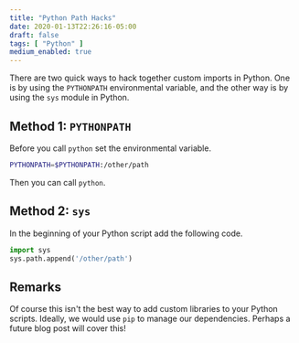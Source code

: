 ```yaml
---
title: "Python Path Hacks"
date: 2020-01-13T22:26:16-05:00
draft: false
tags: [ "Python" ]
medium_enabled: true
---
```


There are two quick ways to hack together custom imports in Python. One is by using the `PYTHONPATH` environmental variable, and the other way is by using the `sys` module in Python.

## Method 1: `PYTHONPATH`

Before you call `python` set the environmental variable.

```bash
PYTHONPATH=$PYTHONPATH:/other/path
```

Then you can call `python`.

## Method 2: `sys`

In the beginning of your Python script add the following code.

```python
import sys
sys.path.append('/other/path')
```

## Remarks

Of course this isn't the best way to add custom libraries to your Python scripts. Ideally, we would use `pip` to manage our dependencies. Perhaps a future blog post will cover this!
